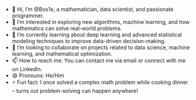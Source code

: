 - 👋 Hi, I’m @Bos1e, a mathematician, data scientist, and passionate programmer.
- 👀 I’m interested in exploring new algorithms, machine learning, and how mathematics can solve real-world problems.
- 🌱 I’m currently learning about deep learning and advanced statistical modeling techniques to improve data-driven decision-making.
- 💞️ I’m looking to collaborate on projects related to data science, machine learning, and mathematical optimization.
- 📫 How to reach me: You can contact me via email or connect with me on LinkedIn.
- 😄 Pronouns: He/Him
- ⚡ Fun fact: I once solved a complex math problem while cooking dinner – turns out problem-solving can happen anywhere!


